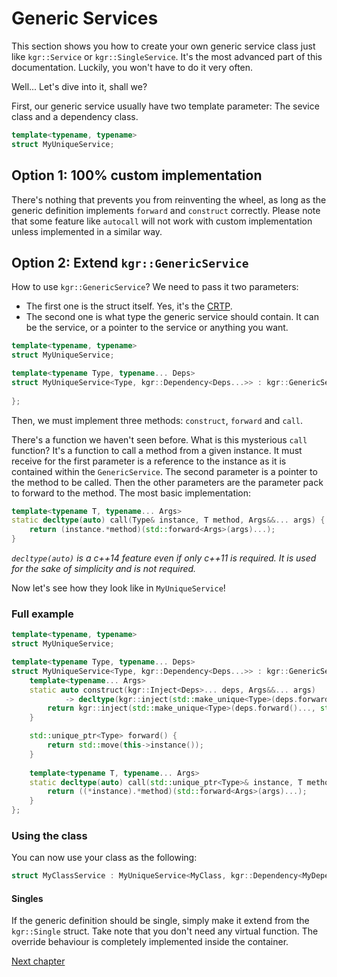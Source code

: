 Generic Services
================

This section shows you how to create your own generic service class just like `kgr::Service` or `kgr::SingleService`. It's the most advanced part of this documentation. Luckily, you won't have to do it very often.

Well... Let's dive into it, shall we?

First, our generic service usually have two template parameter: The sevice class and a dependency class.

```c++
template<typename, typename>
struct MyUniqueService;
```

## Option 1: 100% custom implementation

There's nothing that prevents you from reinventing the wheel, as long as the generic definition implements `forward` and `construct` correctly.
Please note that some feature like `autocall` will not work with custom implementation unless implemented in a similar way.

## Option 2: Extend `kgr::GenericService`

How to use `kgr::GenericService`?
We need to pass it two parameters:

 * The first one is the struct itself. Yes, it's the [CRTP](https://en.wikipedia.org/wiki/Curiously_recurring_template_pattern).
 * The second one is what type the generic service should contain. It can be the service, or a pointer to the service or anything you want.
 
```c++
template<typename, typename>
struct MyUniqueService;

template<typename Type, typename... Deps>
struct MyUniqueService<Type, kgr::Dependency<Deps...>> : kgr::GenericService<MyUniqueService<Type, kgr::Dependency<Deps...>>, std::unique_ptr<Type>> {
    
};
```

Then, we must implement three methods: `construct`, `forward` and `call`.

There's a function we haven't seen before. What is this mysterious `call` function? It's a function to call a method from a given instance.
It must receive for the first parameter is a reference to the instance as it is contained within the `GenericService`. The second parameter is a pointer to the method to be called. Then the other parameters are the parameter pack to forward to the method.
The most basic implementation:

```c++
template<typename T, typename... Args>
static decltype(auto) call(Type& instance, T method, Args&&... args) {
    return (instance.*method)(std::forward<Args>(args)...);
}
```
    
_`decltype(auto)` is a c++14 feature even if only c++11 is required. It is used for the sake of simplicity and is not required._

Now let's see how they look like in `MyUniqueService`!

### Full example
 
```c++
template<typename, typename>
struct MyUniqueService;

template<typename Type, typename... Deps>
struct MyUniqueService<Type, kgr::Dependency<Deps...>> : kgr::GenericService<MyUniqueService<Type, kgr::Dependency<Deps...>>, std::unique_ptr<Type>> {
    template<typename... Args>
    static auto construct(kgr::Inject<Deps>... deps, Args&&... args)
            -> decltype(kgr::inject(std::make_unique<Type>(deps.forward()..., std::forward<Args>(args)...))) {
        return kgr::inject(std::make_unique<Type>(deps.forward()..., std::forward<Args>(args)...));
    }

    std::unique_ptr<Type> forward() {
        return std::move(this->instance());
    }
    
    template<typename T, typename... Args>
    static decltype(auto) call(std::unique_ptr<Type>& instance, T method, Args&&... args) {
        return ((*instance).*method)(std::forward<Args>(args)...);
    }
};
```

### Using the class

You can now use your class as the following:

```c++
struct MyClassService : MyUniqueService<MyClass, kgr::Dependency<MyDependencyService>> {};
```

#### Singles

If the generic definition should be single, simply make it extend from the `kgr::Single` struct.
Take note that you don't need any virtual function. The override behaviour is completely implemented inside the container.

[Next chapter](section9_structure.md)
